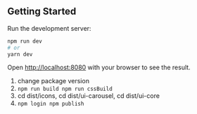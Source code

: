 ## Getting Started

Run the development server:

```bash
npm run dev
# or
yarn dev
```

Open [http://localhost:8080](http://localhost:8080) with your browser to see the result.

1. change package version
2. ```npm run build npm run cssBuild```
3. cd dist/icons, cd dist/ui-carousel, cd dist/ui-core
4. ```npm login npm publish ```
